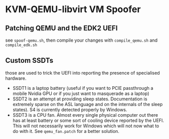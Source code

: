 # KVM-QEMU-libvirt VM Spoofer

## Patching QEMU and the EDK2 UEFI
see `spoof-qemu.sh`, then compile your changes with `compile_qemu.sh` and `compile_edk.sh`

## Custom SSDTs
those are used to trick the UEFI into reporting the presence of specialised hardware.
* SSDT1 is a laptop battery (useful if you want to PCIE passthrough a mobile Nvidia GPU or if you just want to masquerade as a laptop)
* SSDT2 is an attempt at providing sleep states. Documentation is extremely sparse on the ASL language and on the internals of the sleep states). S4 is currently detected properly by Windows.
* SSDT3 is a CPU fan. Almost every single physical computer out there has at least battery or some sort of cooling device reported by the UEFI. This will not necessarily work for Windows which will not now what to do with it. See `qemu_fan.patch` for a better solution.
